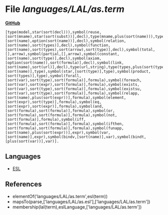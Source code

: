 # File _languages/LAL/as.term_
**[GitHub](https://github.com/softlang/yas/blob/master/languages/LAL/as.term)**
```
[type(model,star(sort(decl))),symbol(reuse,[sort(mname),star(sort(subst))],decl),type(mname,plus(sort(name))),type(name,string),type(subst,tuple([sort(name),sort(name)])),symbol(sort,[sort(name),option(sort(name))],decl),symbol(relation,[sort(name),sort(types)],decl),symbol(function,[sort(name),sort(types),sort(arrow),sort(type)],decl),symbol(total,[],arrow),symbol(partial,[],arrow),symbol(constant,[sort(name),sort(type)],decl),symbol(axiom,[option(sort(name)),sort(formula)],decl),symbol(link,[sort(name),sort(url)],decl),type(url,string),type(types,plus(sort(type))),symbol(ref,[sort(name)],type),symbol(star,[sort(type)],type),symbol(product,[sort(types)],type),symbol(forall,[sort(var),sort(type),sort(formula)],formula),symbol(foreach,[sort(var),sort(expr),sort(formula)],formula),symbol(exists,[sort(var),sort(type),sort(formula)],formula),symbol(existsu,[sort(var),sort(type),sort(formula)],formula),symbol(relapp,[sort(name),plus(sort(expr))],formula),symbol(element,[sort(expr),sort(type)],formula),symbol(eq,[sort(expr),sort(expr)],formula),symbol(and,[sort(formula),sort(formula)],formula),symbol(or,[sort(formula),sort(formula)],formula),symbol(not,[sort(formula)],formula),symbol(iff,[sort(formula),sort(formula)],formula),symbol(ifthen,[sort(formula),sort(formula)],formula),symbol(funapp,[sort(name),plus(sort(expr))],expr),symbol(var,[sort(name)],expr),symbol(bindv,[sort(name)],var),symbol(bindt,[plus(sort(var))],var)].
```

## Languages
* [ESL](../languages/ESL.md)

## References
* elementOf('languages/LAL/as.term',esl(term))
* mapsTo(parse,['languages/LAL/as.esl'],['languages/LAL/as.term'])
* membership(lal(term),eslLanguage,['languages/LAL/as.term'])
